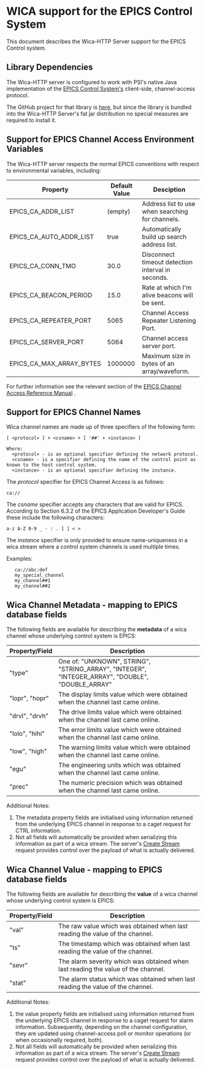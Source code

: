 # WICA support for the EPICS Control System

This document describes the Wica-HTTP Server support for the EPICS Control system.

## Library Dependencies

The Wica-HTTP server is configured to work with PSI's native Java implementation of the [EPICS Control System's](https://epics-controls.org/) 
client-side, channel-access protocol. 

The GitHub project for that library is [here](https://github.com/channelaccess/ca), but since the library is
bundled into the Wica-HTTP Server's fat jar distribution no special measures are required to install it.

## Support for EPICS Channel Access Environment Variables

The Wica-HTTP server respects the normal EPICS conventions with respect to environmental variables, including:

| Property                | Default Value | Desciption |
|-------------------------|---------------| ---------- |
|EPICS_CA_ADDR_LIST       |(empty)        | Address list to use when searching for channels.  |
|EPICS_CA_AUTO_ADDR_LIST  |true           | Automatically build up search address list.       |
|EPICS_CA_CONN_TMO        |30.0           | Disconnect timeout detection interval in seconds. |
|EPICS_CA_BEACON_PERIOD   |15.0           | Rate at which I'm alive beacons will be sent.     |
|EPICS_CA_REPEATER_PORT   |5065           | Channel Access Repeater Listening Port.           |
|EPICS_CA_SERVER_PORT     |5064           | Channel access server port.                       |
|EPICS_CA_MAX_ARRAY_BYTES |1000000        | Maximum size in bytes of an array/waveform.       |
   
For further information see the relevant section of the 
[EPICS Channel Access Reference Manual](https://epics.anl.gov/base/R3-14/12-docs/CAref.html) .  
  
## Support for EPICS Channel Names
  
Wica channel names are made up of three specifiers of the following form:
```
[ <protocol> ] + <csname> + [ '##' + <instance> ]

Where:
  <protocol> - is an optional specifier defining the network protocol.
  <csname> - is a specifier defining the name of the control point as known to the host control system.
  <instance> - is an optional specifier defining the instance. 
```

The *protocol* specifier for EPICS Channel Access is as follows:
```
ca://
```

The *csname* specifier accepts any characters that are valid for EPICS. According to Section 6.3.2 of the EPICS 
Application Developer's Guide these include the following characters:
```
a-z A-Z 0-9 _ - : . [ ] < >
```

The *instance* specifier is only provided to ensure name-uniqueness in a wica stream where a control
system channels is used multiple times.

Examples:
```
   ca://abc:def
   my_special_channel
   my_channel##1
   my_channel##2 
```

## Wica Channel Metadata - mapping to EPICS database fields

The following fields are available for describing the **metadata** of a wica channel whose underlying control system 
is EPICS: 

|Property/Field   |Description                                                                                      |
|-----------------|------------------------------------------------------------------------------------------------ |
| "type"          |One of: "UNKNOWN", STRING", "STRING_ARRAY", "INTEGER", "INTEGER_ARRAY", "DOUBLE", "DOUBLE_ARRAY" |
| "lopr", "hopr"  |The display limits value which were obtained when the channel last came online.                  |
| "drvl", "drvh"  |The drive limits value which were obtained when the channel last came online.                    |
| "lolo", "hihi"  |The error limits value which were obtained when the channel last came online.                    |
| "low", "high"   |The warning limits value which were obtained when the channel last came online.                  |
| "egu"           |The engineering units which was obtained when the channel last came online.                      |
| "prec"          |The numeric precision which was obtained when the channel last came online.                      |

Additional Notes: 
  1. The metadata property fields are initialised using information returned from the underlying EPICS channel in 
     response to a caget request for CTRL information. 
  1. Not all fields will automatically be provided when serializing this information as part of a wica stream. The
     server's [Create Stream](README.md#create-a-wica-stream) request provides control over the payload of 
     what is actually delivered.
    
## Wica Channel Value - mapping to EPICS database fields

The following fields are available for describing the **value** of a wica channel whose underlying control system 
is EPICS: 

|Property/Field |Description                                                                       |
|---------------|--------------------------------------------------------------------------------- |
| "val"         |The raw value which was obtained when last reading the value of the channel.      |
| "ts"          |The timestamp which was obtained when last reading the value of the channel.      |
| "sevr"        |The alarm severity which was obtained when last reading the value of the channel. |
| "stat"        |The alarm status which was obtained when last reading the value of the channel.   |

Additional Notes: 
  1. the value property fields are initialised using information returned from the underlying EPICS channel in 
     response to a caget request for alarm information. Subsequently, depending on the channel configuration, they 
     are updated using channel-access poll or monitor operations (or when occasionally required, both).
  1. Not all fields will automatically be provided when serializing this information as part of a wica stream. The
     server's [Create Stream](README.md#create-a-wica-stream) request provides control over the payload of 
     what is actually delivered.
